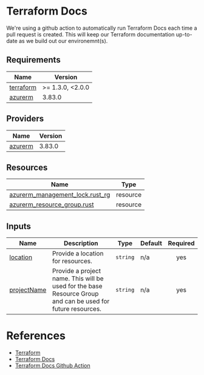 # Terraform Docs

We're using a github action to automatically run Terraform Docs each time a pull request is created.  This will keep our Terraform documentation up-to-date as we build out our environemnt(s).

<!-- BEGIN_TF_DOCS -->
## Requirements

| Name | Version |
|------|---------|
| <a name="requirement_terraform"></a> [terraform](#requirement\_terraform) | >= 1.3.0, <2.0.0 |
| <a name="requirement_azurerm"></a> [azurerm](#requirement\_azurerm) | 3.83.0 |

## Providers

| Name | Version |
|------|---------|
| <a name="provider_azurerm"></a> [azurerm](#provider\_azurerm) | 3.83.0 |

## Resources

| Name | Type |
|------|------|
| [azurerm_management_lock.rust_rg](https://registry.terraform.io/providers/hashicorp/azurerm/3.83.0/docs/resources/management_lock) | resource |
| [azurerm_resource_group.rust](https://registry.terraform.io/providers/hashicorp/azurerm/3.83.0/docs/resources/resource_group) | resource |

## Inputs

| Name | Description | Type | Default | Required |
|------|-------------|------|---------|:--------:|
| <a name="input_location"></a> [location](#input\_location) | Provide a location for resources. | `string` | n/a | yes |
| <a name="input_projectName"></a> [projectName](#input\_projectName) | Provide a project name. This will be used for the base Resource Group and can be used for future resources. | `string` | n/a | yes |
<!-- END_TF_DOCS -->

# References

 * [Terraform](https://developer.hashicorp.com/terraform/intro)
 * [Terraform Docs](https://terraform-docs.io)
 * [Terraform Docs Github Action](https://github.com/terraform-docs/gh-actions)
